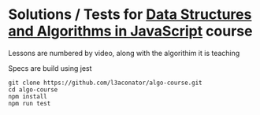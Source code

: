 # Solutions / Tests for [Data Structures and Algorithms in JavaScript](https://egghead.io/courses/data-structures-and-algorithms-in-javascript) course

Lessons are numbered by video, along with the algorithim it is teaching

Specs are build using jest

```
git clone https://github.com/l3aconator/algo-course.git
cd algo-course
npm install
npm run test
```
